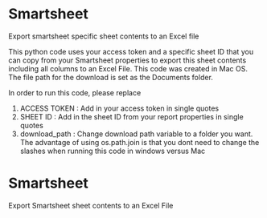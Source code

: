 # Smartsheet
Export smartsheet specific sheet contents to an Excel file

This python code uses your access token and a specific sheet ID that you can copy from your Smartsheet properties to export this sheet contents including all columns to an Excel File.
This code was created in Mac OS.
The file path for the download is set as the Documents folder.

In order to run this code, please replace
1. ACCESS TOKEN : Add in your access token in single quotes
2. SHEET ID : Add in the sheet ID from your report properties in single quotes
3. download_path : Change download path variable to a folder you want. The advantage of using
os.path.join is that you dont need to change the slashes when running this code in windows
versus Mac
# Smartsheet
 Export Smartsheet sheet contents to an Excel File
